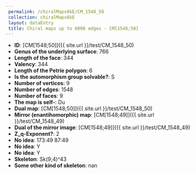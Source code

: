 ```yaml
--- 
 permalink: /chiralMaps6kE/CM_1548_50 
 collection: chiralMaps6kE
 layout: dataEntry
 title: Chiral maps up to 6000 edges - CM[1548;50]
---
```


- **ID**: [CM[1548;50]]({{ site.url }}/test/CM_1548_50)
- **Genus of the underlying surface**: 766
- **Length of the face**: 344
- **Valency**: 344
- **Length of the Petrie polygon**: 6
- **Is the automorphism group solvable?**: S
- **Number of vertices**: 9
- **Number of edges**: 1548
- **Number of faces**: 9
- **The map is self-**: Du
- **Dual map**: [CM[1548;50]]({{ site.url }}/test/CM_1548_50)
- **Mirror (enantihomorphic) map**: [CM[1548;49]]({{ site.url }}/test/CM_1548_49)
- **Dual of the mirror image**: [CM[1548;49]]({{ site.url }}/test/CM_1548_49)
- **Z_q-Exponent?**: 2
- **No idea**:  173:49 87:49
- **No idea**: Y
- **No idea**: Y
- **Skeleton**: Sk(9;4)^43
- **Some other kind of skeleton**: nan

